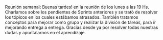 Reunión semanal:
Buenas tardes! en la reunión de los lunes a las 19 Hs. Charlamos sobre los pendientes de Sprints anteriores y se trató de resolver los tópicos en los cuales estábamos atrasados. 
También tratamos conceptos para mejorar como grupo y realizar la división de tareas, para ir mejorando entrega a entrega.
Gracias desde ya por resolver todas nuestras dudas y apuntalarnos en el aprendizaje.